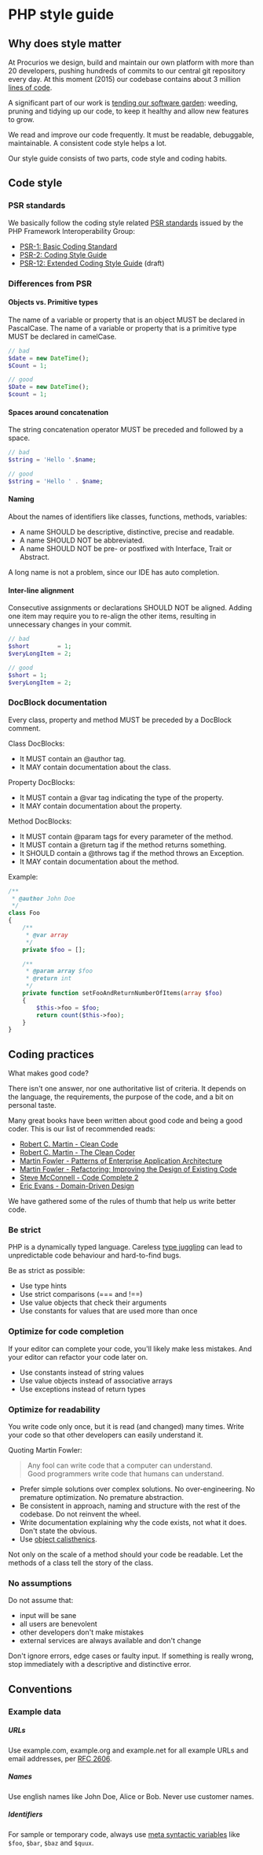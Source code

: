 # PHP style guide

## Why does style matter

At Procurios we design, build and maintain our own platform with more than 20 developers, pushing hundreds of commits to our central git repository every day. At this moment (2015) our codebase contains about 3 million [lines of code](http://www.informationisbeautiful.net/visualizations/million-lines-of-code/).

A significant part of our work is [tending our software garden](http://blog.codinghorror.com/tending-your-software-garden/): weeding, pruning and tidying up our code, to keep it healthy and allow new features to grow.

We read and improve our code frequently. It must be readable, debuggable, maintainable. A consistent code style helps a lot.

Our style guide consists of two parts, code style and coding habits.

## Code style

### PSR standards

We basically follow the coding style related [PSR standards](http://www.php-fig.org/psr/) issued by the PHP Framework Interoperability Group:

* [PSR-1: Basic Coding Standard](http://www.php-fig.org/psr/psr-1/)
* [PSR-2: Coding Style Guide](http://www.php-fig.org/psr/psr-2/)
* [PSR-12: Extended Coding Style Guide](https://github.com/php-fig/fig-standards/blob/master/proposed/extended-coding-style-guide.md) (draft)

### Differences from PSR

#### Objects vs. Primitive types

The name of a variable or property that is an object MUST be declared in PascalCase.
The name of a variable or property that is a primitive type MUST be declared in camelCase.

```php
// bad
$date = new DateTime();
$Count = 1;

// good
$Date = new DateTime();
$count = 1;
```

#### Spaces around concatenation

The string concatenation operator MUST be preceded and followed by a space.

```php
// bad
$string = 'Hello '.$name;

// good
$string = 'Hello ' . $name;
```

#### Naming

About the names of identifiers like classes, functions, methods, variables:

* A name SHOULD be descriptive, distinctive, precise and readable.
* A name SHOULD NOT be abbreviated.
* A name SHOULD NOT be pre- or postfixed with Interface, Trait or Abstract.

A long name is not a problem, since our IDE has auto completion.

#### Inter-line alignment

Consecutive assignments or declarations SHOULD NOT be aligned. Adding one item may require you to re-align the other items, resulting in unnecessary changes in your commit.

```php
// bad
$short        = 1;
$veryLongItem = 2;

// good
$short = 1;
$veryLongItem = 2;
```

### DocBlock documentation

Every class, property and method MUST be preceded by a DocBlock comment.

Class DocBlocks:

* It MUST contain an @author tag.
* It MAY contain documentation about the class.

Property DocBlocks:

* It MUST contain a @var tag indicating the type of the property.
* It MAY contain documentation about the property.

Method DocBlocks:

* It MUST contain @param tags for every parameter of the method.
* It MUST contain a @return tag if the method returns something.
* It SHOULD contain a @throws tag if the method throws an Exception.
* It MAY contain documentation about the method.

Example:

```php
/**
 * @author John Doe
 */
class Foo
{
	/**
	 * @var array
	 */
	private $foo = [];

	/**
	 * @param array $foo
	 * @return int
	 */
	private function setFooAndReturnNumberOfItems(array $foo)
	{
		$this->foo = $foo;
		return count($this->foo);
	}
}
```


## Coding practices

What makes good code?

There isn't one answer, nor one authoritative list of criteria. It depends on the language, the requirements, the purpose of the code, and a bit on personal taste.

Many great books have been written about good code and being a good coder. This is our list of recommended reads:

* [Robert C. Martin - Clean Code](http://www.amazon.com/dp/0132350882)
* [Robert C. Martin - The Clean Coder](http://www.amazon.com/dp/0137081073)
* [Martin Fowler - Patterns of Enterprise Application Architecture](http://www.amazon.com/dp/0321127420)
* [Martin Fowler - Refactoring: Improving the Design of Existing Code](http://www.amazon.com/dp/0201485672)
* [Steve McConnell - Code Complete 2](http://www.amazon.com/dp/0735619670)
* [Eric Evans - Domain-Driven Design](http://www.amazon.com/dp/0321125215)

We have gathered some of the rules of thumb that help us write better code.

### Be strict

PHP is a dynamically typed language. Careless [type juggling](http://php.net/manual/en/language.types.type-juggling.php) can lead to unpredictable code behaviour and hard-to-find bugs.

Be as strict as possible:

* Use type hints
* Use strict comparisons (=== and !==)
* Use value objects that check their arguments
* Use constants for values that are used more than once

### Optimize for code completion

If your editor can complete your code, you'll likely make less mistakes. And your editor can refactor your code later on.

* Use constants instead of string values
* Use value objects instead of associative arrays
* Use exceptions instead of return types

### Optimize for readability

You write code only once, but it is read (and changed) many times. Write your code so that other developers can easily understand it.

Quoting Martin Fowler:

> Any fool can write code that a computer can understand.<br />
> Good programmers write code that humans can understand.

* Prefer simple solutions over complex solutions. No over-engineering. No premature optimization. No premature abstraction.
* Be consistent in approach, naming and structure with the rest of the codebase. Do not reinvent the wheel.
* Write documentation explaining why the code exists, not what it does. Don't state the obvious.
* Use [object calisthenics](http://williamdurand.fr/2013/06/03/object-calisthenics/).

Not only on the scale of a method should your code be readable. Let the methods of a class tell the story of the class.

### No assumptions

Do not assume that:

* input will be sane
* all users are benevolent
* other developers don't make mistakes
* external services are always available and don't change

Don't ignore errors, edge cases or faulty input. If something is really wrong, stop immediately with a descriptive and distinctive error.

## Conventions

### Example data

##### URLs
Use example.com, example.org and example.net for all example URLs and email addresses, per [RFC 2606](http://www.faqs.org/rfcs/rfc2606).

##### Names
Use english names like John Doe, Alice or Bob. Never use customer names.

##### Identifiers
For sample or temporary code, always use [meta syntactic variables](http://www.jargon.net/jargonfile/m/metasyntacticvariable.html) like `$foo`, `$bar`, `$baz` and `$quux`.

